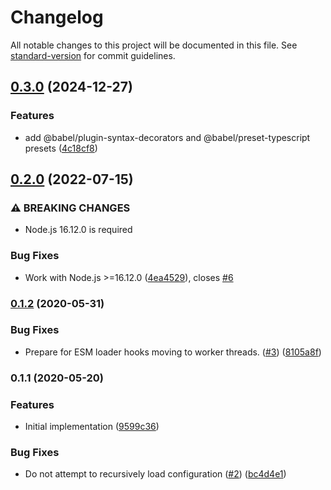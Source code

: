 # Changelog

All notable changes to this project will be documented in this file. See [standard-version](https://github.com/conventional-changelog/standard-version) for commit guidelines.

## [0.3.0](https://github.com/istanbuljs/esm-loader-hook/compare/esm-loader-hook-v0.2.0...esm-loader-hook-v0.3.0) (2024-12-27)


### Features

* add @babel/plugin-syntax-decorators and @babel/preset-typescript presets ([4c18cf8](https://github.com/istanbuljs/esm-loader-hook/commit/4c18cf8611c1c00524cb42e85913794f0c8d3ede))

## [0.2.0](https://github.com/istanbuljs/esm-loader-hook/compare/v0.1.2...v0.2.0) (2022-07-15)


### ⚠ BREAKING CHANGES

* Node.js 16.12.0 is required

### Bug Fixes

* Work with Node.js >=16.12.0 ([4ea4529](https://github.com/istanbuljs/esm-loader-hook/commit/4ea45295141690af27e0497afc1495b710453ed0)), closes [#6](https://github.com/istanbuljs/esm-loader-hook/issues/6)

### [0.1.2](https://github.com/istanbuljs/esm-loader-hook/compare/v0.1.1...v0.1.2) (2020-05-31)


### Bug Fixes

* Prepare for ESM loader hooks moving to worker threads. ([#3](https://github.com/istanbuljs/esm-loader-hook/issues/3)) ([8105a8f](https://github.com/istanbuljs/esm-loader-hook/commit/8105a8f110321e5d2c76e01e59c36a13b7f14162))

### 0.1.1 (2020-05-20)


### Features

* Initial implementation ([9599c36](https://github.com/istanbuljs/esm-loader-hook/commit/9599c3602ea9dbe52a65829f7568a2e0e52da48a))


### Bug Fixes

* Do not attempt to recursively load configuration ([#2](https://github.com/istanbuljs/esm-loader-hook/issues/2)) ([bc4d4e1](https://github.com/istanbuljs/esm-loader-hook/commit/bc4d4e118a0b0c849cf8b979b35f4bb56cdaa08d))
